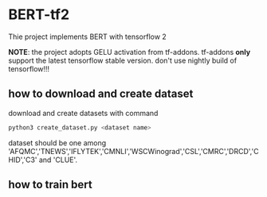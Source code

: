 # BERT-tf2
Thie project implements BERT with tensorflow 2

**NOTE**: the project adopts GELU activation from tf-addons. tf-addons **only** support the latest tensorflow stable version. don't use nightly build of tensorflow!!!

## how to download and create dataset
download and create datasets with command

```bash
python3 create_dataset.py <dataset name>
```

dataset should be one among 'AFQMC','TNEWS','IFLYTEK','CMNLI','WSCWinograd','CSL','CMRC','DRCD','CHID','C3' and 'CLUE'.

## how to train bert
